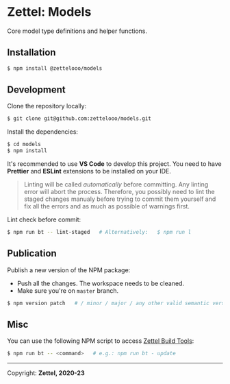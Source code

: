 # Zettel: Models

Core model type definitions and helper functions.

## Installation

```bash
$ npm install @zettelooo/models
```

## Development

Clone the repository locally:


```bash
$ git clone git@github.com:zettelooo/models.git
```

Install the dependencies:

```bash
$ cd models
$ npm install
```

It's recommended to use **VS Code** to develop this project.
You need to have **Prettier** and **ESLint** extensions to be installed on your IDE.

> Linting will be called _automatically_ before committing. Any linting error will abort the process. Therefore, you possibly need to lint the staged changes manualy before trying to commit them yourself and fix all the errors and as much as possible of warnings first.

Lint check before commit:

```bash
$ npm run bt -- lint-staged   # Alternatively:   $ npm run l
```

## Publication

Publish a new version of the NPM package:

- Push all the changes. The workspace needs to be cleaned.
- Make sure you're on `master` branch.

```bash
$ npm version patch   # / minor / major / any other valid semantic version
```

## Misc

You can use the following NPM script to access [Zettel Build Tools](https://github.com/zettelooo/build-tools#usage):

```bash
$ npm run bt -- <command>   # e.g.: npm run bt - update
```

------------------

Copyright: **Zettel, 2020-23**
